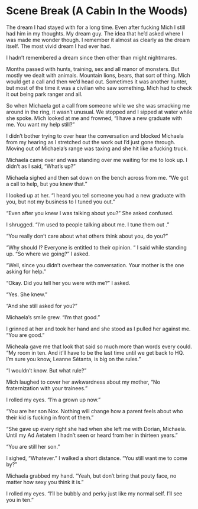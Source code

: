 # Scene Break (A Cabin In the Woods)

The dream I had stayed with for a long time. Even after fucking Mich I still had him in my thoughts. My dream guy. The idea that he’d asked where I was made me wonder though. I remember it almost as clearly as the dream itself. The most vivid dream I had ever had.

I hadn’t remembered a dream since then other than might nightmares.

Months passed with hunts, training, sex and all manor of monsters. But mostly we dealt with animals. Mountain lions, bears, that sort of thing. Mich would get a call and then we’d head out. Sometimes it was another hunter, but most of the time it was a civilian who saw something. Mich had to check it out being park ranger and all.

So when Michaela got a call from someone while we she was smacking me around in the ring, it wasn’t unusual. We stopped and I sipped at water while she spoke. Mich looked at me and frowned, “I have a new graduate with me. You want my help still?”

I didn’t bother trying to over hear the conversation and blocked Michaela from my hearing as I stretched out the work out I’d just gone through. Moving out of Michaela’s range was taxing and she hit like a fucking truck.

Michaela came over and was standing over me waiting for me to look up. I didn’t as I said, “What’s up?”

Michaela sighed and then sat down on the bench across from me. “We got a call to help, but you knew that.”

I looked up at her. “I heard you tell someone you had a new graduate with you, but not my business to I tuned you out.”

“Even after you knew I was talking about you?” She asked confused.

I shrugged. “I’m used to people talking about me. I tune them out .”

“You really don’t care about what others think about you, do you?”

“Why should I? Everyone is entitled to their opinion. “ I said while standing up. “So where we going?” I asked.

“Well, since you didn’t overhear the conversation. Your mother is the one asking for help.”

“Okay. Did you tell her you were with me?” I asked.

“Yes. She knew.”

“And she still asked for you?”

Michaela’s smile grew. “I’m that good.”

I grinned at her and took her hand and she stood as I pulled her against me. “You are good.”

Micheala gave me that look that said so much more than words every could. “My room in ten. And it’ll have to be the last time until we get back to HQ. I’m sure you know, Leanne Sétanta, is big on the rules.”

“I wouldn’t know. But what rule?”

Mich laughed to cover her awkwardness about my mother, “No fraternization with your trainees.”

I rolled my eyes. “I’m a grown up now.”

“You are her son Nox. Nothing will change how a parent feels about who their kid is fucking in front of them.”

“She gave up every right she had when she left me with Dorian, Michaela. Until my Ad Aetatem I hadn’t seen or heard from her in thirteen years.”

“You are still her son.”

I sighed, “Whatever.” I walked a short distance. “You still want me to come by?”

Michaela grabbed my hand. “Yeah, but don’t bring that pouty face, no matter how sexy you think it is.”

I rolled my eyes. “I’ll be bubbly and perky just like my normal self. I’ll see you in ten.”

